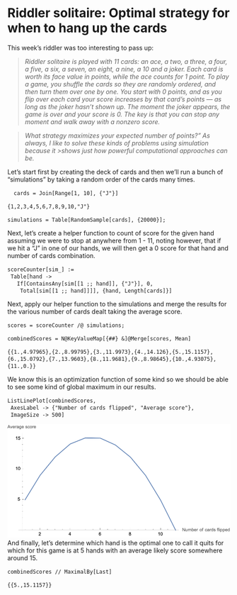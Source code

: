 # Riddler solitaire: Optimal strategy for when to hang up the cards
This week’s riddler was too interesting to pass up:


>*Riddler solitaire is played with 11 cards: an ace, a two, a three, a four, a five, a six, a seven, an eight, a nine, a 10 and a joker. Each card is worth its face value in points, while the ace counts for 1 point. To play a game, you shuffle the cards so they are randomly ordered, and then turn them over one by one. You start with 0 points, and as you flip over each card your score increases by that card’s points — as long as the joker hasn’t shown up. The moment the joker appears, the game is over and your score is 0. The key is that you can stop any moment and walk away with a nonzero score.*

>*What strategy maximizes your expected number of points?”
As always, I like to solve these kinds of problems using simulation because it >shows just how powerful computational approaches can be.*

Let’s start first by creating the deck of cards and then we’ll run a bunch of “simulations” by taking a random order of the cards many times.
```
  cards = Join[Range[1, 10], {"J"}]
```
```
{1,2,3,4,5,6,7,8,9,10,"J"}
```
```
simulations = Table[RandomSample[cards], {20000}];
```
Next, let’s create a helper function to count of score for the given hand assuming we were to stop at anywhere from 1 - 11, noting however, that if we hit a “J” in one of our hands, we will then get a 0 score for that hand and number of cards combination.
```
scoreCounter[sim_] := 
 Table[hand -> 
   If[ContainsAny[sim[[1 ;; hand]], {"J"}], 0, 
    Total[sim[[1 ;; hand]]]], {hand, Length[cards]}]
```
Next, apply our helper function to the simulations and merge the results for the various number of cards dealt taking the average score.
```
scores = scoreCounter /@ simulations;
```
```
combinedScores = N@KeyValueMap[{##} &]@Merge[scores, Mean]
```
```
{{1.,4.97965},{2.,8.99795},{3.,11.9973},{4.,14.126},{5.,15.1157},{6.,15.0792},{7.,13.9603},{8.,11.9681},{9.,8.98645},{10.,4.93075},{11.,0.}}
```
We know this is an optimization function of some kind so we should be able to see some kind of global maximum in our results.
```
ListLinePlot[combinedScores, 
 AxesLabel -> {"Number of cards flipped", "Average score"}, 
 ImageSize -> 500]
```
![](cdab39d8-207d-4315-bb69-96fd1c7b208a.png)
And finally, let’s determine which hand is the optimal one to call it quits for which for this game is at 5 hands with an average likely score somewhere around 15.
```
combinedScores // MaximalBy[Last]
```
```
{{5.,15.1157}}
```